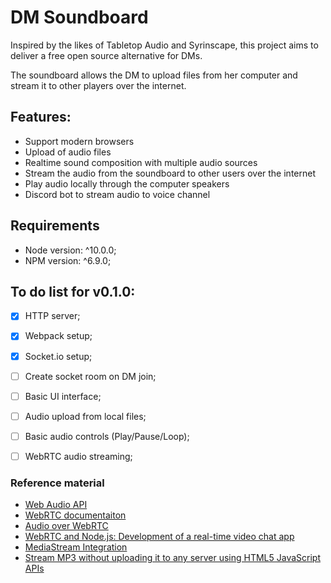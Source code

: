 # DM Soundboard
Inspired by the likes of Tabletop Audio and Syrinscape, this project aims to deliver a free open source alternative for DMs.

The soundboard allows the DM to upload files from her computer and stream it to other players over the internet.

## Features:
- Support modern browsers
- Upload of audio files
- Realtime sound composition with multiple audio sources
- Stream the audio from the soundboard to other users over the internet
- Play audio locally through the computer speakers
- Discord bot to stream audio to voice channel

## Requirements
- Node version: ^10.0.0;
- NPM version: ^6.9.0;

## To do list for v0.1.0:
- [x] HTTP server;
- [x] Webpack setup; 
- [x] Socket.io setup;
- [ ] Create socket room on DM join;
- [ ] Basic UI interface;
- [ ] Audio upload from local files;
- [ ] Basic audio controls (Play/Pause/Loop);
- [ ] WebRTC audio streaming;


### Reference material
- [Web Audio API](https://developer.mozilla.org/en-US/docs/Web/API/Web_Audio_API)
- [WebRTC documentaiton](https://developer.mozilla.org/pt-PT/docs/Web/API/API_WebRTC)
- [Audio over WebRTC](https://dvcs.w3.org/hg/audio/raw-file/tip/webaudio/webrtc-integration.html)
- [WebRTC and Node.js: Development of a real-time video chat app](https://tsh.io/blog/how-to-write-video-chat-app-using-webrtc-and-nodejs/)
- [MediaStream Integration](https://dvcs.w3.org/hg/audio/raw-file/tip/webaudio/webrtc-integration.html)
- [Stream MP3 without uploading it to any server using HTML5 JavaScript APIs](https://github.com/eelcocramer/webrtc-mp3-stream)

